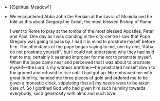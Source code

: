 - [[Spiritual Meadow]]
- We encountered Abba John the Persian at the Lavra of Monidia and he told us this about Gregory.the Great, the most blessed Bishop of Rome:  
   
  I went to Rome to pray at the tombs of the most blessed Apostles, Peter and Paul. One day as I was standing in the city-centre I saw that Pope Gregory was going to pass by. I had it in mind to prostrate myself before him. The attendants of the pope began saying to me, one by one, ‘Abba, do not prostrate yourself\", but I could not understand why they had said that to me; certainly it seemed improper for me not to prostrate myself. When the pope came near and perceived that I was about to prostrate myself—the Lord is my witness brethren—he prostrated himself down to the ground and refused to rise until I had got up. He embraced me with great humility, handed me three pieces of gold and ordered me to be given a monastic cloak, stipulating that al] my needs were to be taken care of. So I glorified God who had given him such humility towards everybody, such generosity with alms and such love.